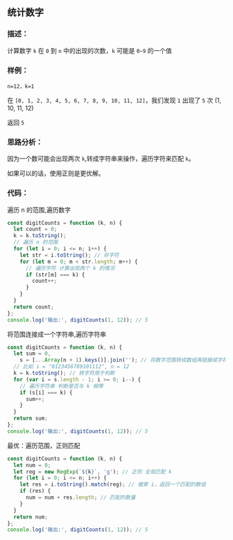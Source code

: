 <!--
 * @Author: “liwx” “1258598654qq.com”
 * @Date: 2024-08-19 14:55:52
 * @LastEditors: “liwx” “1258598654qq.com”
 * @LastEditTime: 2024-08-19 14:56:01
 * @FilePath: \vuepress-starter\docs\algorithm\middle\统计数字.md
 * @Description: 这是默认设置,请设置`customMade`, 打开koroFileHeader查看配置 进行设置: https://github.com/OBKoro1/koro1FileHeader/wiki/%E9%85%8D%E7%BD%AE
-->

## **统计数字**

### 描述：

计算数字 `k` 在 `0` 到 `n` 中的出现的次数，`k` 可能是 `0~9` 的一个值

### 样例：

```
n=12，k=1
```

在 `[0, 1, 2, 3, 4, 5, 6, 7, 8, 9, 10, 11, 12]`，我们发现 `1` 出现了 `5` 次 (1, 10, 11, 12)

返回 `5`

### 思路分析：

因为一个数可能会出现两次 `k`,转成字符串来操作，遍历字符来匹配 `k`。

如果可以的话，使用正则是更优解。

### 代码：

遍历 n 的范围,遍历数字

```js
const digitCounts = function (k, n) {
  let count = 0;
  k = k.toString();
  // 遍历 n 的范围
  for (let i = 0; i <= n; i++) {
    let str = i.toString(); // 存字符
    for (let m = 0; m < str.length; m++) {
      // 遍历字符 计算出现两个 k 的情况
      if (str[m] === k) {
        count++;
      }
    }
  }
  return count;
};
console.log('输出:', digitCounts(1, 12)); // 5
```

将范围连接成一个字符串,遍历字符串

```js
const digitCounts = function (k, n) {
  let sum = 0,
    s = [...Array(n + 1).keys()].join(''); // 将数字范围转成数组再链接成字符串
  // 比如 s = "0123456789101112", n = 12
  k = k.toString(); // 转字符用于判断
  for (var i = s.length - 1; i >= 0; i--) {
    // 遍历字符串 判断是否与 k 相等
    if (s[i] === k) {
      sum++;
    }
  }
  return sum;
};
console.log('输出:', digitCounts(1, 12)); // 5
```

最优：遍历范围，正则匹配

```js
const digitCounts = function (k, n) {
  let num = 0;
  let reg = new RegExp(`${k}`, 'g'); // 正则 全局匹配 k
  for (let i = 0; i <= n; i++) {
    let res = i.toString().match(reg); // 搜索 i，返回一个匹配的数组
    if (res) {
      num = num + res.length; // 匹配的数量
    }
  }
  return num;
};
console.log('输出:', digitCounts(1, 12)); // 5
```
